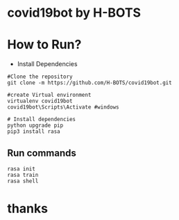 # covid19bot by H-BOTS

# How to Run?
- Install Dependencies
```
#Clone the repository
git clone -m https://github.com/H-BOTS/covid19bot.git

#create Virtual environment
virtualenv covid19bot
covid19bot\Scripts\Activate #windows

# Install dependencies
python upgrade pip
pip3 install rasa
```
## Run commands 

```
rasa init
rasa train
rasa shell
```

# thanks

